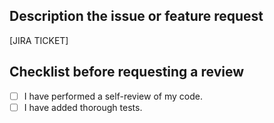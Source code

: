 ## Description the issue or feature request

<!-- Describe your changes in detail -->

[JIRA TICKET]

## Checklist before requesting a review

- [ ] I have performed a self-review of my code.
- [ ] I have added thorough tests.
